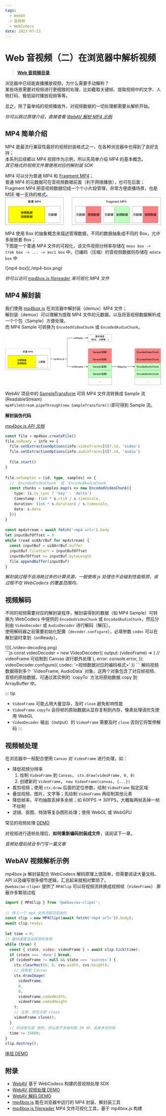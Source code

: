```yaml
---
tags:
  - WebAV
  - 音视频
  - WebCodecs
date: 2023-07-23
---
```


# Web 音视频（二）在浏览器中解析视频

> [**Web 音视频目录**](/tag/WebAV)

浏览器中已经能直播播放视频，为什么需要手动解析？  
某些场景需要对视频进行更细致的处理，比如截取关键帧、提取视频中的文字、人物打码、极低延时播放视频等等。

总之，除了最单纯的视频播放外，对视频数据的一切处理都需要从解析开始。

_你可以跳过原理介绍，直接查看 [WebAV 解析 MP4 示例](#webav-视频解析示例)_

## MP4 简单介绍

MP4 是最流行兼容性最好的视频封装格式之一，在各种浏览器中也得到了良好支持；  
本系列后续都以 MP4 视频作为示例，所以先简单介绍 MP4 的基本概念。  
_其它格式的视频文件需使用对应的解封装 SDK_

MP4 可以分为普通 MP4 和 [Fragment MP4](https://www.zhihu.com/question/314809922/answer/618733209)；  
普通 MP4 的元数据可在音视频数据前面（利于网络播放），也可在后面；  
Fragment MP4 把音视频数据切成一个个小片段管理，非常方便直播场景，也是 MSE 唯一支持的格式。  
![MP4](./mp4-overview.png)

MP4 使用 Box 的抽象概念来描述管理数据，不同的数据抽象成不同的 Box，允许多层嵌套 Box；  
下图是一个普通 MP4 文件的可视化，该文件视频分辨率存储在 `moov box -> trak box -> ... -> avc1 box` 中，已编码（压缩）的音视频数据则存储在 `mdata box` 中

<div style="width: 500px;">![mp4-box](./mp4-box.png)</div>

_你可以访问 [mp4box.js filereader][2] 来可视化 MP4 文件_

## MP4 解封装

我们使用 [mp4box.js][1] 在浏览器中解封装（demux）MP4 文件；  
解封装（demux）可以理解为提取 MP4 文件的元数据，以及将音视频数据解析成一个个包（Sample）方便处理。  
而 MP4 Sample 可转换为 `EncodedVideoChunk` 或 `EncodedAudioChunk`。

![mp4-demux](./mp4-demux.png)

WebAV 项目中的 [SampleTransform][4] 可将 MP4 文件流转换成 Sample 流(ReadableStream)  
`mp4FileStream.pipeThrough(new SampleTransform())`即可得到 Sample 流。

**解封装伪代码**

[_mp4box.js API 文档_][1]

```ts
const file = mp4box.createFile()
file.onReady = info => {
  file.setExtractionOptions(info.videoTracks[0]?.id, 'video')
  file.setExtractionOptions(info.audioTracks[0]?.id, 'audio')

  file.start()
}

file.onSamples = (id, type, samples) => {
  // `EncodedVideoChunk` 或 `EncodedAudioChunk`
  const chunks = samples.map(s => new EncodedVideoChunk({
    type: (s.is_sync ? 'key' : 'delta')
    timestamp: (1e6 * s.cts) / s.timescale,
    duration: (1e6 * s.duration) / s.timescale,
    data: s.data
  }))
}

const mp4stream = await fetch('<mp4 url>').body
let inputBufOffset = 0
while (read ui8ArrBuf for mp4stream) {
  const inputBuf = ui8ArrBuf.buffer
  inputBuf.fileStart = inputBufOffset
  inputBufOffset += inputBuf.byteLength
  file.appendBuffer(inputBuf)
}
```

_解封装过程不会消耗过多的计算资源，一般使用 js 处理也不会碰到性能瓶颈，该过程不在 WebCodecs 的覆盖范围内。_

## 视频解码

不同的视频需要对应的解封装程序，解封装得到的数据（如 MP4 Sample）可转换为 WebCodecs 中提供的 `EncodedVideoChunk` 或 `EncodedAudioChunk`，然后分别由 `VideoDecoder` 或 `AudioDecoder` 进行解码（解压）。  
使用解码器之前需要初始化配置（`decoder.configure`），必填参数 `codec` 可以在解封装时拿到（onReady）。

<div style="width: 70%;">![](./video-decoding.png)</div>  
```js
const videoDecoder = new VideoDecoder({
  output: (videoFrame) => {
    // videoFrame 可绘制到 Canvas 进行额外处理
  },
  error: console.error,
});
videoDecoder.configure({ codec: '<视频数据对应的编码格式>' })
```
解码视频数据得到多个 `VideoFrame, AudioData` 对象，这两个对象包含了对应帧视频、音频的原始数据，可通过其实例的 `copyTo` 方法将原始数据 copy 到 ArrayBuffer 中。

::: tip

- `VideoFrame` 可能占用大量显存，及时 `close` 避免影响性能
- `VideoFrame.copyTo` 会将帧的原始数据从显存复制到内存，像素处理请优先使用 WebGL
- `VideoDecoder` 输出（output）的 `VideoFrame` 需要及时 `close` 否则它将暂停解码
  :::

## 视频帧处理

在浏览器中一般配合使用 `Canvas` 对 `VideoFrame` 进行处理，如：

- 降低视频分辨率
  1. 绘制 `VideoFrame` 到 `Canvas`， `ctx.draw(videoFrame, 0, 0)`
  2. 创建新的 `VideoFrame`， `new VideoFrame(canvas, {...})`
- 裁剪视频；使用 `ctx.draw` 后面的定位参数，绘制 `VideoFrame` 指定区域
- 叠加视频、图片、文字等；先绘制 `VideoFrame` 再绘制其他元素
- 降低帧率，平均抽取丢掉多余帧；如 60FPS -> 30FPS，大概每两帧丢掉一帧不绘制
- 滤镜、抠图、特效等复杂图形处理；使用 WebGL 或 WebGPU

常见的视频处理 [DEMO][6]

对视频进行逐帧处理后，**如何重新编码封装成文件**，请阅读下一章。

_音频处理后续会专门写一篇文章_

## WebAV 视频解析示例

mp4box.js 解封装配合 WebCodecs 解码原理上很简单，但需要阅读大量文档、API 以及编写很多细节逻辑，汇总起来就相对繁琐了。  
`@webav/av-cliper` 提供了 `MP4Clip` 可以将视频流转换成视频帧（`VideoFrame`） 屏蔽许多繁琐过程

```js
import { MP4Clip } from '@webav/av-cliper';

// 传入一个 mp4 文件流即可初始化
const clip = new MP4Clip((await fetch('<mp4 url>')).body);
await clip.ready;

let time = 0;
// 最快速度渲染视频所有帧
while (true) {
  const { state, video: videoFrame } = await clip.tick(time);
  if (state === 'done') break;
  if (videoFrame != null && state === 'success') {
    ctx.clearRect(0, 0, cvs.width, cvs.height);
    // 绘制到 Canvas
    ctx.drawImage(
      videoFrame,
      0,
      0,
      videoFrame.codedWidth,
      videoFrame.codedHeight
    );
    // 注意，用完立即 close
    videoFrame.close();
  }
  // 时间单位是 微秒，所以差不多每秒取 30 帧，丢掉多余的帧
  time += 33000;
}
clip.destroy();
```

[体验 DEMO][5]

## 附录

- [WebAV][3] 基于 WebCodecs 构建的音视频处理 SDK
- [WebAV 视频处理 DEMO][6]
- [WebAV 解码 DEMO][5]
- [mp4box.js][1] 能在浏览器中运行的 MP4 封装、解封装工具
- [mp4box.js filereader][2] MP4 文件可视化工具，基于 mp4box.js 构建

[1]: https://gpac.github.io/mp4box.js
[2]: https://gpac.github.io/mp4box.js/test/filereader.html
[3]: https://github.com/hughfenghen/WebAV
[4]: https://github.com/hughfenghen/WebAV/blob/main/packages/av-cliper/src/mp4-utils.ts#L380
[5]: https://hughfenghen.github.io/WebAV/demo/1_1-decode-video
[6]: https://hughfenghen.github.io/WebAV/demo/2_1-concat-video
